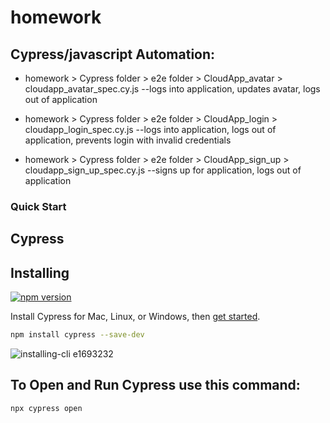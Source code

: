 # homework

## Cypress/javascript Automation:
- homework > Cypress folder > e2e folder > CloudApp_avatar > cloudapp_avatar_spec.cy.js
--logs into application, updates avatar, logs out of application

- homework > Cypress folder > e2e folder > CloudApp_login > cloudapp_login_spec.cy.js
--logs into application, logs out of application, prevents login with invalid credentials

- homework > Cypress folder > e2e folder > CloudApp_sign_up > cloudapp_sign_up_spec.cy.js
--signs up for application, logs out of application

### Quick Start

## Cypress

## Installing

[![npm version](https://badge.fury.io/js/cypress.svg)](https://badge.fury.io/js/cypress)

Install Cypress for Mac, Linux, or Windows, then [get started](https://docs.cypress.io/guides/getting-started/installing-cypress.html).

```bash
npm install cypress --save-dev
```

![installing-cli e1693232](https://user-images.githubusercontent.com/1271364/31740846-7bf607f0-b420-11e7-855f-41c996040d31.gif)


## To Open and Run Cypress use this command:
```bash
npx cypress open
```
